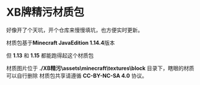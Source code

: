 # XB牌精污材质包

好像开了个天坑，开个仓库来慢慢填坑，也方便实时更新。



材质包基于**Minecraft JavaEdition 1.14.4**版本

但 **1.13** 和 **1.15** 都能跑得起这个材质包

材质图片位于 **./XB精污\assets\minecraft\textures\block** 目录下，瞎眼的材质可以自行删除
材质包共享请遵循 **CC-BY-NC-SA 4.0** 协议。
